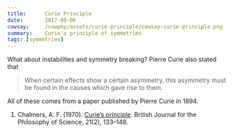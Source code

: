 ```yaml
---
title:      Curie Principle
date:       2017-09-06
cowsay:     /cowphy/assets/curie-principle/cowsay-curie-principle.png
summary:    Curie's principle of symmetries
tags: [symmetries]
---
```


What about instabilities and symmetry breaking? Pierre Curie also stated that

> When certain effects show a certain asymmetry, this asymmetry must be found in the causes which gave rise to them.

All of these comes from a paper published by Pierre Curie in 1894.

1. Chalmers, A. F. (1970). [Curie’s principle](https://doi.org/10.1093/bjps/21.2.133). British Journal for the Philosophy of Science, 21(2), 133–148.
